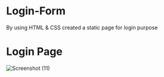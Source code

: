 # Login-Form
By using HTML & CSS created a static page for login purpose 
# Login Page 
![Screenshot (11)](https://github.com/Gaibusha/Login-Form/assets/112068786/c86e5a24-5c78-4f7e-b17a-21f64941dc71)
